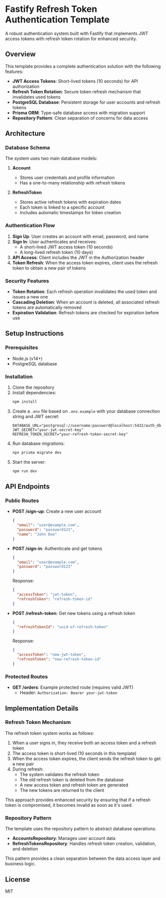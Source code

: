 # Fastify Refresh Token Authentication Template

A robust authentication system built with Fastify that implements JWT access tokens with refresh token rotation for enhanced security.

## Overview

This template provides a complete authentication solution with the following features:

- **JWT Access Tokens**: Short-lived tokens (10 seconds) for API authorization
- **Refresh Token Rotation**: Secure token refresh mechanism that invalidates used tokens
- **PostgreSQL Database**: Persistent storage for user accounts and refresh tokens
- **Prisma ORM**: Type-safe database access with migration support
- **Repository Pattern**: Clean separation of concerns for data access

## Architecture

### Database Schema

The system uses two main database models:

1. **Account**
   - Stores user credentials and profile information
   - Has a one-to-many relationship with refresh tokens

2. **RefreshToken**
   - Stores active refresh tokens with expiration dates
   - Each token is linked to a specific account
   - Includes automatic timestamps for token creation

### Authentication Flow

1. **Sign Up**: User creates an account with email, password, and name
2. **Sign In**: User authenticates and receives:
   - A short-lived JWT access token (10 seconds)
   - A long-lived refresh token (10 days)
3. **API Access**: Client includes the JWT in the Authorization header
4. **Token Refresh**: When the access token expires, client uses the refresh token to obtain a new pair of tokens

### Security Features

- **Token Rotation**: Each refresh operation invalidates the used token and issues a new one
- **Cascading Deletion**: When an account is deleted, all associated refresh tokens are automatically removed
- **Expiration Validation**: Refresh tokens are checked for expiration before use

## Setup Instructions

### Prerequisites

- Node.js (v14+)
- PostgreSQL database

### Installation

1. Clone the repository
2. Install dependencies:
   ```bash
   npm install
   ```
3. Create a `.env` file based on `.env.example` with your database connection string and JWT secret:
   ```
   DATABASE_URL="postgresql://username:password@localhost:5432/auth_db"
   JWT_SECRET="your-jwt-secret-key"
   REFRESH_TOKEN_SECRET="your-refresh-token-secret-key"
   ```
4. Run database migrations:
   ```bash
   npx prisma migrate dev
   ```
5. Start the server:
   ```bash
   npm run dev
   ```

## API Endpoints

### Public Routes

- **POST /sign-up**: Create a new user account
  ```json
  {
    "email": "user@example.com",
    "password": "password123",
    "name": "John Doe"
  }
  ```

- **POST /sign-in**: Authenticate and get tokens
  ```json
  {
    "email": "user@example.com",
    "password": "password123"
  }
  ```
  Response:
  ```json
  {
    "accessToken": "jwt-token",
    "refreshToken": "refresh-token-id"
  }
  ```

- **POST /refresh-token**: Get new tokens using a refresh token
  ```json
  {
    "refreshTokenId": "uuid-of-refresh-token"
  }
  ```
  Response:
  ```json
  {
    "accessToken": "new-jwt-token",
    "refreshToken": "new-refresh-token-id"
  }
  ```

### Protected Routes

- **GET /orders**: Example protected route (requires valid JWT)
  - Header: `Authorization: Bearer your-jwt-token`

## Implementation Details

### Refresh Token Mechanism

The refresh token system works as follows:

1. When a user signs in, they receive both an access token and a refresh token
2. The access token is short-lived (10 seconds in this template)
3. When the access token expires, the client sends the refresh token to get a new pair
4. During refresh:
   - The system validates the refresh token
   - The old refresh token is deleted from the database
   - A new access token and refresh token are generated
   - The new tokens are returned to the client

This approach provides enhanced security by ensuring that if a refresh token is compromised, it becomes invalid as soon as it's used.

### Repository Pattern

The template uses the repository pattern to abstract database operations:

- **AccountsRepository**: Manages user account data
- **RefreshTokensRepository**: Handles refresh token creation, validation, and deletion

This pattern provides a clean separation between the data access layer and business logic.

## License

MIT